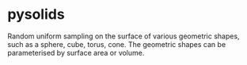 # pysolids
Random uniform sampling on the surface of various geometric shapes, such as a sphere, cube, torus, cone.
The geometric shapes can be parameterised by surface area or volume.
